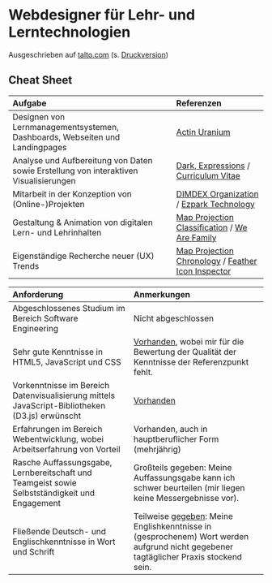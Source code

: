# Webdesigner für Lehr- und Lerntechnologien

Ausgeschrieben auf [talto.com](https://talto.com/jobs/2020/11/lehr-und-lerntechnologien-technische-universitaet-graz/webdesignerin-fuer-lehr-und-lerntechnologien/71456/) (s. [Druckversion](media/webdesigner_talto.pdf))

## Cheat Sheet

|Aufgabe|Referenzen|
|:--|:--|
|Designen von Lernmanagementsystemen, Dashboards, Webseiten und Landingpages|[Actin Uranium](http://235u.net/)|
|Analyse und Aufbereitung von Daten sowie Erstellung von interaktiven Visualisierungen|[Dark, Expressions](https://observablehq.com/@nikita-sharov/dark-expressions) / [Curriculum Vitae](https://observablehq.com/@nikita-sharov/cv)|
|Mitarbeit in der Konzeption von (Online-)Projekten|[DIMDEX Organization](https://github.com/nikita-sharov/dimdex) / [Ezpark Technology](https://github.com/235u/proposals/tree/master/EzparkTechnology)| 
|Gestaltung & Animation von digitalen Lern- und Lehrinhalten|[Map Projection Classification](https://observablehq.com/@nikita-sharov/map-projection-classification) / [We Are Family](https://observablehq.com/@nikita-sharov/we-are-family)|
|Eigenständige Recherche neuer (UX) Trends|[Map Projection Chronology](https://observablehq.com/@nikita-sharov/map-projection-chronology) / [Feather Icon Inspector](https://observablehq.com/@nikita-sharov/feather-icon-inspector)|

|Anforderung|Anmerkungen|
|:--|:--|
|Abgeschlossenes Studium im Bereich Software Engineering|Nicht abgeschlossen|
|Sehr gute Kenntnisse in HTML5, JavaScript und CSS|[Vorhanden](https://github.com/235u/website/tree/master/ActinUranium.Web/wwwroot), wobei mir für die Bewertung der Qualität der Kenntnisse der Referenzpunkt fehlt.|
|Vorkenntnisse im Bereich Datenvisualisierung mittels JavaScript-Bibliotheken (D3.js) erwünscht|[Vorhanden](https://observablehq.com/@nikita-sharov)|
|Erfahrungen im Bereich Webentwicklung, wobei Arbeitserfahrung von Vorteil|Vorhanden, auch in hauptberuflicher Form (mehrjährig)|
|Rasche Auffassungsgabe, Lernbereitschaft und Teamgeist sowie Selbstständigkeit und Engagement|Großteils gegeben: Meine Auffassungsgabe kann ich schwer beurteilen (mir liegen keine Messergebnisse vor).|
|Fließende Deutsch- und Englischkenntnisse in Wort und Schrift|Teilweise [gegeben](https://observablehq.com/@nikita-sharov/publications): Meine Englishkenntnisse in (gesprochenem) Wort werden aufgrund nicht gegebener tagtäglicher Praxis stockend sein.|


